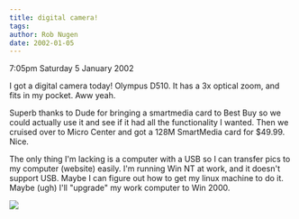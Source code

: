 ```yaml
---
title: digital camera!
tags: 
author: Rob Nugen
date: 2002-01-05
---
```


<p class=date>7:05pm Saturday 5 January 2002</p>

<p>I got a digital camera today!  Olympus D510.  It
has a 3x optical zoom, and fits in my pocket.  Aww
yeah.</p>

<p>Superb thanks to Dude for bringing a smartmedia
card to Best Buy so we could actually use it and see
if it had all the functionality I wanted.  Then we
cruised over to Micro Center and got a 128M SmartMedia
card for $49.99.  Nice.</p>

<p>The only thing I'm lacking is a computer with a USB
so I can transfer pics to my computer (website)
easily.  I'm running Win NT at work, and it doesn't
support USB.  Maybe I can figure out how to get my
linux machine to do it.  Maybe (ugh) I'll "upgrade" my
work computer to Win 2000.</p>

<p><img src="/images/rob/wL-ROB.gif"/></p>
